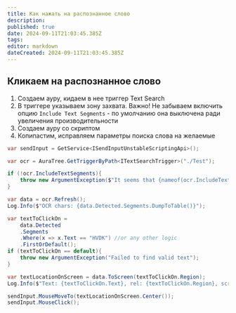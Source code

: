 ```yaml
---
title: Как нажать на распознанное слово
description: 
published: true
date: 2024-09-11T21:03:45.385Z
tags: 
editor: markdown
dateCreated: 2024-09-11T21:03:45.385Z
---
```


## Кликаем на распознанное слово

1. Создаем ауру, кидаем в нее триггер Text Search
2. В триггере указываем зону захвата. Важно! Не забываем включить опцию `Include Text Segments` - по умолчанию она выключена ради увеличения производительности
3. Создаем ауру со скриптом
4. Копипастим, исправляем параметры поиска слова на желаемые

```csharp
var sendInput = GetService<ISendInputUnstableScriptingApi>();

var ocr = AuraTree.GetTriggerByPath<ITextSearchTrigger>("./Test");

if (!ocr.IncludeTextSegments){
    throw new ArgumentException($"It seems that {nameof(ocr.IncludeTextSegments)} is disabled in TextSearch {ocr}, segments data is not available");
}

var data = ocr.Refresh();
Log.Info($"OCR chars: {data.Detected.Segments.DumpToTable()}");

var textToClickOn = 
    data.Detected
    .Segments
    .Where(x => x.Text == "HVDK") //or any other logic
    .FirstOrDefault();
if (textToClickOn == default){
    throw new ArgumentException("Failed to find valid text");
}

var textLocationOnScreen = data.ToScreen(textToClickOn.Region);
Log.Info($"Text: {textToClickOn.Text}, rel: {textToClickOn.Region}, screen: {textLocationOnScreen}");

sendInput.MouseMoveTo(textLocationOnScreen.Center());
sendInput.MouseClick();
```
